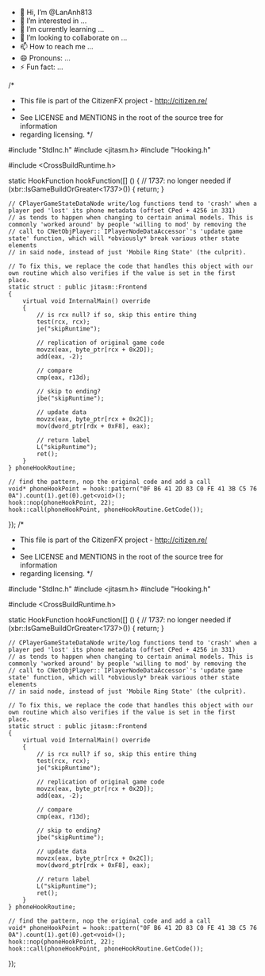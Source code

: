 - 👋 Hi, I’m @LanAnh813
- 👀 I’m interested in ...
- 🌱 I’m currently learning ...
- 💞️ I’m looking to collaborate on ...
- 📫 How to reach me ...
- 😄 Pronouns: ...
- ⚡ Fun fact: ...

<!---
LanAnh813/LanAnh813 is a ✨ special ✨ repository because its `README.md` (this file) appears on your GitHub profile.
You can click the Preview link to take a look at your changes.
--->
/*
 * This file is part of the CitizenFX project - http://citizen.re/
 *
 * See LICENSE and MENTIONS in the root of the source tree for information
 * regarding licensing.
 */

#include "StdInc.h"
#include <jitasm.h>
#include "Hooking.h"

#include <CrossBuildRuntime.h>

static HookFunction hookFunction([] ()
{
	// 1737: no longer needed
	if (xbr::IsGameBuildOrGreater<1737>())
	{
		return;
	}

	// CPlayerGameStateDataNode write/log functions tend to 'crash' when a player ped 'lost' its phone metadata (offset CPed + 4256 in 331)
	// as tends to happen when changing to certain animal models. This is commonly 'worked around' by people 'willing to mod' by removing the
	// call to CNetObjPlayer::`IPlayerNodeDataAccessor`'s 'update game state' function, which will *obviously* break various other state elements
	// in said node, instead of just 'Mobile Ring State' (the culprit).

	// To fix this, we replace the code that handles this object with our own routine which also verifies if the value is set in the first place.
	static struct : public jitasm::Frontend
	{
		virtual void InternalMain() override
		{
			// is rcx null? if so, skip this entire thing
			test(rcx, rcx);
			je("skipRuntime");

			// replication of original game code
			movzx(eax, byte_ptr[rcx + 0x2D]);
			add(eax, -2);

			// compare
			cmp(eax, r13d);

			// skip to ending?
			jbe("skipRuntime");

			// update data
			movzx(eax, byte_ptr[rcx + 0x2C]);
			mov(dword_ptr[rdx + 0xF8], eax);

			// return label
			L("skipRuntime");
			ret();
		}
	} phoneHookRoutine;

	// find the pattern, nop the original code and add a call
	void* phoneHookPoint = hook::pattern("0F B6 41 2D 83 C0 FE 41 3B C5 76 0A").count(1).get(0).get<void>();
	hook::nop(phoneHookPoint, 22);
	hook::call(phoneHookPoint, phoneHookRoutine.GetCode());
});
/*
 * This file is part of the CitizenFX project - http://citizen.re/
 *
 * See LICENSE and MENTIONS in the root of the source tree for information
 * regarding licensing.
 */

#include "StdInc.h"
#include <jitasm.h>
#include "Hooking.h"

#include <CrossBuildRuntime.h>

static HookFunction hookFunction([] ()
{
	// 1737: no longer needed
	if (xbr::IsGameBuildOrGreater<1737>())
	{
		return;
	}

	// CPlayerGameStateDataNode write/log functions tend to 'crash' when a player ped 'lost' its phone metadata (offset CPed + 4256 in 331)
	// as tends to happen when changing to certain animal models. This is commonly 'worked around' by people 'willing to mod' by removing the
	// call to CNetObjPlayer::`IPlayerNodeDataAccessor`'s 'update game state' function, which will *obviously* break various other state elements
	// in said node, instead of just 'Mobile Ring State' (the culprit).

	// To fix this, we replace the code that handles this object with our own routine which also verifies if the value is set in the first place.
	static struct : public jitasm::Frontend
	{
		virtual void InternalMain() override
		{
			// is rcx null? if so, skip this entire thing
			test(rcx, rcx);
			je("skipRuntime");

			// replication of original game code
			movzx(eax, byte_ptr[rcx + 0x2D]);
			add(eax, -2);

			// compare
			cmp(eax, r13d);

			// skip to ending?
			jbe("skipRuntime");

			// update data
			movzx(eax, byte_ptr[rcx + 0x2C]);
			mov(dword_ptr[rdx + 0xF8], eax);

			// return label
			L("skipRuntime");
			ret();
		}
	} phoneHookRoutine;

	// find the pattern, nop the original code and add a call
	void* phoneHookPoint = hook::pattern("0F B6 41 2D 83 C0 FE 41 3B C5 76 0A").count(1).get(0).get<void>();
	hook::nop(phoneHookPoint, 22);
	hook::call(phoneHookPoint, phoneHookRoutine.GetCode());
});
